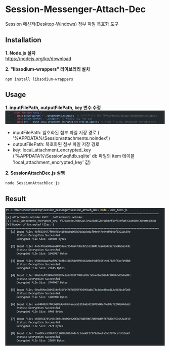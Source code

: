 # Session-Messenger-Attach-Dec
Session 메신저(Desktop-Windows) 첨부 파일 복호화 도구

## Installation
**1. Node.js 설치** <br/> https://nodejs.org/ko/download  

**2. "libsodium-wrappers" 라이브러리 설치**
```
npm install libsodium-wrappers
```

## Usage
**1. inputFilePath, outputFilePath, key 변수 수정** 
![alt text](usage.png)
- inputFilePath: 암호화된 첨부 파일 저장 경로 ( '%APPDATA%\\Session\\attachments.noindex\\')
- outputFilePath: 복호화된 첨부 파일 저장 경로
- key: local_attachment_encrypted_key ('%APPDATA%\\Session\\sql\\db.sqlite' db 파일의 item 테이블 'local_attachment_encrypted_key' 값)

**2. SessionAttachDec.js 실행**
```
node SessionAttachDec.js
```


## Result
![alt text](result.png)
